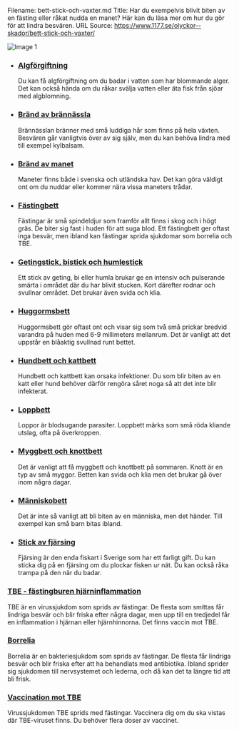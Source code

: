 Filename: bett-stick-och-vaxter.md
Title: Har du exempelvis blivit biten av en fästing eller råkat nudda en manet? Här kan du läsa mer om hur du gör för att lindra besvären.
URL Source: https://www.1177.se/olyckor--skador/bett-stick-och-vaxter/

![Image 1](https://www.1177.se/globalassets/1177/nationell/media/fotografier/olyckor-och-skador/bett-stick-och-vaxter/bi.jpg?saved=2021-05-27+02:27)

*   ### [Algförgiftning](https://www.1177.se/olyckor--skador/bett-stick-och-vaxter/algforgiftning/)
    
    Du kan få algförgiftning om du badar i vatten som har blommande alger. Det kan också hända om du råkar svälja vatten eller äta fisk från sjöar med algblomning.
    

*   ### [Bränd av brännässla](https://www.1177.se/olyckor--skador/bett-stick-och-vaxter/brand-av-brannassla/)
    
    Brännässlan bränner med små luddiga hår som finns på hela växten. Besvären går vanligtvis över av sig själv, men du kan behöva lindra med till exempel kylbalsam.
    
*   ### [Bränd av manet](https://www.1177.se/olyckor--skador/bett-stick-och-vaxter/brand-av-manet/)
    
    Maneter finns både i svenska och utländska hav. Det kan göra väldigt ont om du nuddar eller kommer nära vissa maneters trådar.
    
*   ### [Fästingbett](https://www.1177.se/olyckor--skador/bett-stick-och-vaxter/fastingbett/)
    
    Fästingar är små spindeldjur som framför allt finns i skog och i högt gräs. De biter sig fast i huden för att suga blod. Ett fästingbett ger oftast inga besvär, men ibland kan fästingar sprida sjukdomar som borrelia och TBE.
    
*   ### [Getingstick, bistick och humlestick](https://www.1177.se/olyckor--skador/bett-stick-och-vaxter/getingstick-och-bistick/)
    
    Ett stick av geting, bi eller humla brukar ge en intensiv och pulserande smärta i området där du har blivit stucken. Kort därefter rodnar och svullnar området. Det brukar även svida och klia.
    
*   ### [Huggormsbett](https://www.1177.se/olyckor--skador/bett-stick-och-vaxter/huggormsbett/)
    
    Huggormsbett gör oftast ont och visar sig som två små prickar bredvid varandra på huden med 6-9 millimeters mellanrum. Det är vanligt att det uppstår en blåaktig svullnad runt bettet.
    
*   ### [Hundbett och kattbett](https://www.1177.se/olyckor--skador/bett-stick-och-vaxter/hund--och-kattbett/)
    
    Hundbett och kattbett kan orsaka infektioner. Du som blir biten av en katt eller hund behöver därför rengöra såret noga så att det inte blir infekterat.
    
*   ### [Loppbett](https://www.1177.se/olyckor--skador/bett-stick-och-vaxter/loppbett/)
    
    Loppor är blodsugande parasiter. Loppbett märks som små röda kliande utslag, ofta på överkroppen.
    
*   ### [Myggbett och knottbett](https://www.1177.se/olyckor--skador/bett-stick-och-vaxter/myggbett-och-knottbett/)
    
    Det är vanligt att få myggbett och knottbett på sommaren. Knott är en typ av små myggor. Betten kan svida och klia men det brukar gå över inom några dagar.
    
*   ### [Människobett](https://www.1177.se/olyckor--skador/bett-stick-och-vaxter/manniskobett/)
    
    Det är inte så vanligt att bli biten av en människa, men det händer. Till exempel kan små barn bitas ibland.
    
*   ### [Stick av fjärsing](https://www.1177.se/olyckor--skador/bett-stick-och-vaxter/stick-av-fjarsing/)
    
    Fjärsing är den enda fiskart i Sverige som har ett farligt gift. Du kan sticka dig på en fjärsing om du plockar fisken ur nät. Du kan också råka trampa på den när du badar.
    

### [TBE - fästingburen hjärninflammation](https://www.1177.se/sjukdomar--besvar/hjarna-och-nerver/infektioner-i-hjarna-och-nerver/tbe---fastingburen-hjarninflammation/)

TBE är en virussjukdom som sprids av fästingar. De flesta som smittas får lindriga besvär och blir friska efter några dagar, men upp till en tredjedel får en inflammation i hjärnan eller hjärnhinnorna. Det finns vaccin mot TBE.

### [Borrelia](https://www.1177.se/sjukdomar--besvar/hud-har-och-naglar/infektioner-pa-huden/borrelia/)

Borrelia är en bakteriesjukdom som sprids av fästingar. De flesta får lindriga besvär och blir friska efter att ha behandlats med antibiotika. Ibland sprider sig sjukdomen till nervsystemet och lederna, och då kan det ta längre tid att bli frisk.

### [Vaccination mot TBE](https://www.1177.se/undersokning-behandling/vaccinationer/vaccination-mot-tbe/)

Virussjukdomen TBE sprids med fästingar. Vaccinera dig om du ska vistas där TBE-viruset finns. Du behöver flera doser av vaccinet.